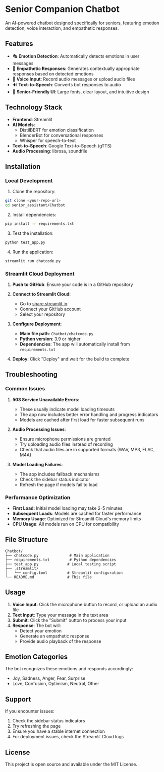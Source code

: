# Senior Companion Chatbot

An AI-powered chatbot designed specifically for seniors, featuring emotion detection, voice interaction, and empathetic responses.

## Features

- 🎭 **Emotion Detection**: Automatically detects emotions in user messages
- 💬 **Empathetic Responses**: Generates contextually appropriate responses based on detected emotions
- 🎤 **Voice Input**: Record audio messages or upload audio files
- 🔊 **Text-to-Speech**: Converts bot responses to audio
- 🎨 **Senior-Friendly UI**: Large fonts, clear layout, and intuitive design

## Technology Stack

- **Frontend**: Streamlit
- **AI Models**: 
  - DistilBERT for emotion classification
  - BlenderBot for conversational responses
  - Whisper for speech-to-text
- **Text-to-Speech**: Google Text-to-Speech (gTTS)
- **Audio Processing**: librosa, soundfile

## Installation

### Local Development

1. Clone the repository:
```bash
git clone <your-repo-url>
cd senior_assistant/Chatbot
```

2. Install dependencies:
```bash
pip install -r requirements.txt
```

3. Test the installation:
```bash
python test_app.py
```

4. Run the application:
```bash
streamlit run chatcode.py
```

### Streamlit Cloud Deployment

1. **Push to GitHub**: Ensure your code is in a GitHub repository

2. **Connect to Streamlit Cloud**:
   - Go to [share.streamlit.io](https://share.streamlit.io)
   - Connect your GitHub account
   - Select your repository

3. **Configure Deployment**:
   - **Main file path**: `Chatbot/chatcode.py`
   - **Python version**: 3.9 or higher
   - **Dependencies**: The app will automatically install from `requirements.txt`

4. **Deploy**: Click "Deploy" and wait for the build to complete

## Troubleshooting

### Common Issues

1. **503 Service Unavailable Errors**:
   - These usually indicate model loading timeouts
   - The app now includes better error handling and progress indicators
   - Models are cached after first load for faster subsequent runs

2. **Audio Processing Issues**:
   - Ensure microphone permissions are granted
   - Try uploading audio files instead of recording
   - Check that audio files are in supported formats (WAV, MP3, FLAC, M4A)

3. **Model Loading Failures**:
   - The app includes fallback mechanisms
   - Check the sidebar status indicator
   - Refresh the page if models fail to load

### Performance Optimization

- **First Load**: Initial model loading may take 2-5 minutes
- **Subsequent Loads**: Models are cached for faster performance
- **Memory Usage**: Optimized for Streamlit Cloud's memory limits
- **CPU Usage**: All models run on CPU for compatibility

## File Structure

```
Chatbot/
├── chatcode.py              # Main application
├── requirements.txt         # Python dependencies
├── test_app.py             # Local testing script
├── .streamlit/
│   └── config.toml         # Streamlit configuration
└── README.md               # This file
```

## Usage

1. **Voice Input**: Click the microphone button to record, or upload an audio file
2. **Text Input**: Type your message in the text area
3. **Submit**: Click the "Submit" button to process your input
4. **Response**: The bot will:
   - Detect your emotion
   - Generate an empathetic response
   - Provide audio playback of the response

## Emotion Categories

The bot recognizes these emotions and responds accordingly:
- Joy, Sadness, Anger, Fear, Surprise
- Love, Confusion, Optimism, Neutral, Other

## Support

If you encounter issues:
1. Check the sidebar status indicators
2. Try refreshing the page
3. Ensure you have a stable internet connection
4. For deployment issues, check the Streamlit Cloud logs

## License

This project is open source and available under the MIT License.
